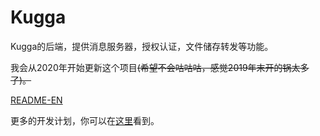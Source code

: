 # Kugga
Kugga的后端，提供消息服务器，授权认证，文件储存转发等功能。

我会从2020年开始更新这个项目<del>(希望不会咕咕咕，感觉2019年末开的锅太多了)。</del>

[README-EN](README.md)

更多的开发计划，你可以在[这里](https://github.com/Kugga-OSS/Prepare-Kugga)看到。